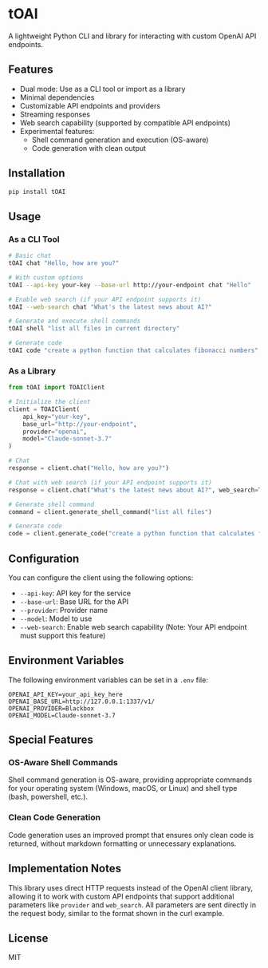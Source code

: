 # tOAI

A lightweight Python CLI and library for interacting with custom OpenAI API endpoints.

## Features

- Dual mode: Use as a CLI tool or import as a library
- Minimal dependencies
- Customizable API endpoints and providers
- Streaming responses
- Web search capability (supported by compatible API endpoints)
- Experimental features:
  - Shell command generation and execution (OS-aware)
  - Code generation with clean output

## Installation

```bash
pip install tOAI
```

## Usage

### As a CLI Tool

```bash
# Basic chat
tOAI chat "Hello, how are you?"

# With custom options
tOAI --api-key your-key --base-url http://your-endpoint chat "Hello"

# Enable web search (if your API endpoint supports it)
tOAI --web-search chat "What's the latest news about AI?"

# Generate and execute shell commands
tOAI shell "list all files in current directory"

# Generate code
tOAI code "create a python function that calculates fibonacci numbers"
```

### As a Library

```python
from tOAI import TOAIClient

# Initialize the client
client = TOAIClient(
    api_key="your-key",
    base_url="http://your-endpoint",
    provider="openai",
    model="Claude-sonnet-3.7"
)

# Chat
response = client.chat("Hello, how are you?")

# Chat with web search (if your API endpoint supports it)
response = client.chat("What's the latest news about AI?", web_search=True)

# Generate shell command
command = client.generate_shell_command("list all files")

# Generate code
code = client.generate_code("create a python function that calculates fibonacci numbers")
```

## Configuration

You can configure the client using the following options:

- `--api-key`: API key for the service
- `--base-url`: Base URL for the API
- `--provider`: Provider name
- `--model`: Model to use
- `--web-search`: Enable web search capability (Note: Your API endpoint must support this feature)

## Environment Variables

The following environment variables can be set in a `.env` file:

```
OPENAI_API_KEY=your_api_key_here
OPENAI_BASE_URL=http://127.0.0.1:1337/v1/
OPENAI_PROVIDER=Blackbox
OPENAI_MODEL=Claude-sonnet-3.7
```

## Special Features

### OS-Aware Shell Commands

Shell command generation is OS-aware, providing appropriate commands for your operating system (Windows, macOS, or Linux) and shell type (bash, powershell, etc.).

### Clean Code Generation

Code generation uses an improved prompt that ensures only clean code is returned, without markdown formatting or unnecessary explanations.

## Implementation Notes

This library uses direct HTTP requests instead of the OpenAI client library, allowing it to work with custom API endpoints that support additional parameters like `provider` and `web_search`. All parameters are sent directly in the request body, similar to the format shown in the curl example.

## License

MIT 